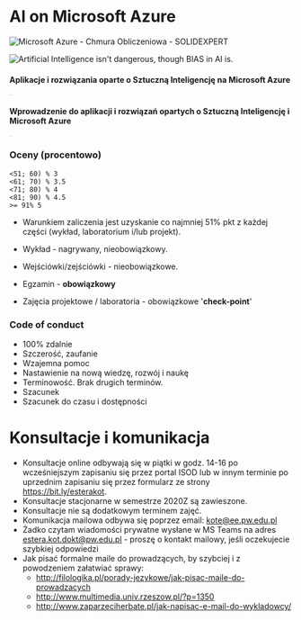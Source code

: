 # AI on Microsoft Azure

![Microsoft Azure - Chmura Obliczeniowa - SOLIDEXPERT](https://solidexpert.com/wp-content/uploads/2018/08/microsoft-azurev2.png)

![Artificial Intelligence isn't dangerous, though BIAS in AI is.](https://gabrielamueller.com/wp-content/uploads/2019/01/gabriela-mueller-artifitcial-intelligence-2000.jpg)



#### Aplikacje i rozwiązania oparte o Sztuczną Inteligencję na Microsoft Azure

[<img src="https://image.flaticon.com/icons/png/512/1/1204.png" alt="Click on me" style="zoom:5%;" />](https://github.com/ekote/AI-on-Microsoft-Azure/tree/main/advanced-mgr)



#### Wprowadzenie do aplikacji i rozwiązań opartych o Sztuczną Inteligencję i Microsoft Azure
[<img src="https://image.flaticon.com/icons/png/512/1/1204.png" alt="Click on me" style="zoom:5%;" />](https://github.com/ekote/AI-on-Microsoft-Azure/tree/main/intro-inz)





### Oceny (procentowo)

```
<51; 60) % 3
<61; 70) % 3.5
<71; 80) % 4
<81; 90) % 4.5
>= 91% 5
```

- Warunkiem zaliczenia jest uzyskanie co najmniej 51% pkt z każdej części (wykład, laboratorium i/lub projekt).

- Wykład - nagrywany, nieobowiązkowy.
- Wejściówki/zejściówki - nieobowiązkowe.
- Egzamin - **obowiązkowy**
- Zajęcia projektowe / laboratoria - obowiązkowe '**check-point**'



### Code of conduct

- 100% zdalnie
- Szczerość, zaufanie
- Wzajemna pomoc
- Nastawienie na nową wiedzę, rozwój i naukę
- Terminowość. Brak drugich terminów.
- Szacunek
- Szacunek do czasu i dostępności



# Konsultacje i komunikacja

- Konsultacje online odbywają się w piątki w godz. 14-16 po wcześniejszym zapisaniu się przez portal ISOD lub w innym terminie po uprzednim zapisaniu się przez formularz ze strony https://bit.ly/esterakot. 
- Konsultacje stacjonarne w semestrze 2020Z są zawieszone.
- Konsultacje nie są dodatkowym terminem zajęć.
- Komunikacja mailowa odbywa się poprzez email: kote@ee.pw.edu.pl
- Żadko czytam wiadomości prywatne wysłane w MS Teams na adres estera.kot.dokt@pw.edu.pl - proszę o kontakt mailowy, jeśli oczekujecie szybkiej odpowiedzi
- Jak pisać formalne maile do prowadzących, by szybciej i z powodzeniem załatwiać sprawy:
    - http://filologika.pl/porady-jezykowe/jak-pisac-maile-do-prowadzacych
    - http://www.multimedia.univ.rzeszow.pl/?p=1350
    - http://www.zaparzeciherbate.pl/jak-napisac-e-mail-do-wykladowcy/
